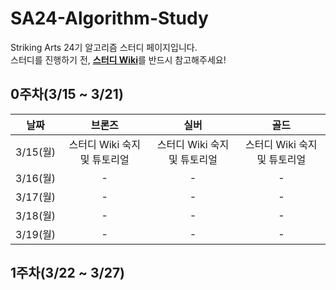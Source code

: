 # SA24-Algorithm-Study
Striking Arts 24기 알고리즘 스터디 페이지입니다.  
스터디를 진행하기 전, [**스터디 Wiki**](https://github.com/Hamsik2rang/SA24-Algorithm-Study/wiki)를 반드시 참고해주세요!  

## 0주차(3/15 ~ 3/21)

|   날짜   |            브론즈            |             실버             |             골드             |
| :------: | :--------------------------: | :--------------------------: | :--------------------------: |
| 3/15(월) | 스터디 Wiki 숙지 및 튜토리얼 | 스터디 Wiki 숙지 및 튜토리얼 | 스터디 Wiki 숙지 및 튜토리얼 |
| 3/16(월) |              -               |              -               |              -               |
| 3/17(월) |              -               |              -               |              -               |
| 3/18(월) |              -               |              -               |              -               |
| 3/19(월) |              -               |              -               |              -               |

## 1주차(3/22 ~ 3/27)

